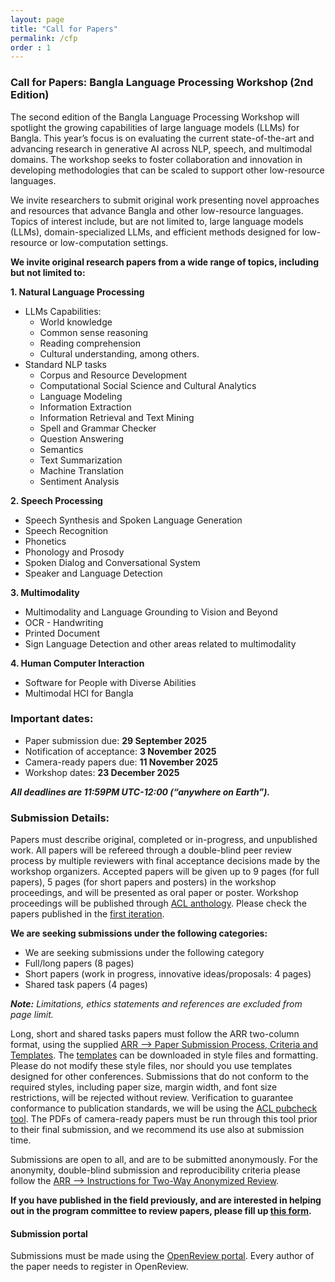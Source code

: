 ```yaml
---
layout: page
title: "Call for Papers"
permalink: /cfp
order : 1
---
```



### Call for Papers: Bangla Language Processing Workshop (2nd Edition)

The second edition of the Bangla Language Processing Workshop will spotlight the growing capabilities of large language models (LLMs) for Bangla. This year’s focus is on evaluating the current state-of-the-art and advancing research in generative AI across NLP, speech, and multimodal domains. The workshop seeks to foster collaboration and innovation in developing methodologies that can be scaled to support other low-resource languages.

We invite researchers to submit original work presenting novel approaches and resources that advance Bangla and other low-resource languages. Topics of interest include, but are not limited to, large language models (LLMs), domain-specialized LLMs, and efficient methods designed for low-resource or low-computation settings.

**We invite original research papers from a wide range of topics, including but not limited to:**
<br>

**1. Natural Language Processing**
- LLMs Capabilities:
  * World knowledge
  * Common sense reasoning
  * Reading comprehension
  * Cultural understanding, among others.
- Standard NLP tasks
  * Corpus and Resource Development
  * Computational Social Science and Cultural Analytics
  * Language Modeling
  * Information Extraction
  * Information Retrieval and Text Mining
  * Spell and Grammar Checker
  * Question Answering
  * Semantics
  * Text Summarization
  * Machine Translation
  * Sentiment Analysis

**2. Speech Processing**
* Speech Synthesis and Spoken Language Generation
* Speech Recognition
* Phonetics
* Phonology and Prosody
* Spoken Dialog and Conversational System
* Speaker and Language Detection

**3. Multimodality**
* Multimodality and Language Grounding to Vision and Beyond
* OCR - Handwriting
* Printed Document
* Sign Language Detection and other areas related to multimodality

**4. Human Computer Interaction**
* Software for People with Diverse Abilities
* Multimodal HCI for Bangla

### Important dates:
- Paper submission due: **29 September 2025**
- Notification of acceptance: **3 November 2025**
- Camera-ready papers due: **11 November 2025**
- Workshop dates: **23 December 2025**

***All deadlines are 11:59PM UTC-12:00 (“anywhere on Earth”).***

### Submission Details:
Papers must describe original, completed or in-progress, and unpublished work. All papers will be refereed through a double-blind peer review process by multiple reviewers with final acceptance decisions made by the workshop organizers. Accepted papers will be given up to 9 pages (for full papers), 5 pages (for short papers and posters) in the workshop proceedings, and will be presented as oral paper or poster. Workshop proceedings will be published through [ACL anthology](https://aclanthology.org/). Please check the papers published in the [first iteration](https://aclanthology.org/2023.banglalp-1.0/).

**We are seeking submissions under the following categories:**
<br>
- We are seeking submissions under the following category
- Full/long papers (8 pages)
- Short papers (work in progress, innovative ideas/proposals: 4 pages)
- Shared task papers (4 pages)

***Note:*** *Limitations, ethics statements and references are excluded from page limit.*

Long, short and shared tasks papers must follow the ARR two-column format, using the supplied <a href="https://aclrollingreview.org/cfp/" target="_blank">ARR --> Paper Submission Process, Criteria and Templates</a>. The [templates](https://github.com/acl-org/acl-style-files) can be downloaded in style files and formatting. Please do not modify these style files, nor  should you use templates designed for other conferences. Submissions that do not conform to the required styles, including paper size, margin width, and font size restrictions, will be rejected without review. Verification to guarantee conformance to publication standards, we will be using the <a href="https://github.com/acl-org/aclpubcheck" target="_blank">ACL pubcheck tool</a>. The PDFs of camera-ready papers must be run through this tool prior to their final submission, and we recommend its use also at submission time.

Submissions are open to all, and are to be submitted anonymously. For the anonymity, double-blind submission and reproducibility criteria please follow the <a href="https://aclrollingreview.org/cfp" target="_blank">ARR --> Instructions for Two-Way Anonymized Review</a>.

**If you have published in the field previously, and are interested in helping out in the program committee to review papers, please fill up <a href="https://forms.gle/PnhfbYq7T9ugCYVc6" target="_blank">this form</a>.**

#### Submission portal
Submissions must be made using the <a href="https://openreview.net/group?id=aclweb.org/AACL-IJCNLP/2025/Workshop/BLP" target="_blank">OpenReview portal</a>. Every author of the paper needs to register in OpenReview.
